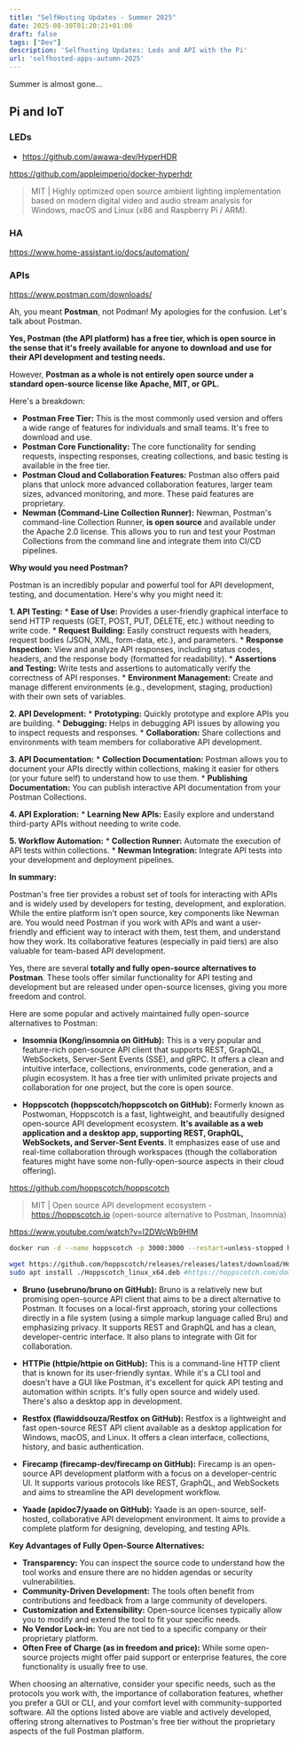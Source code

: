 ```yaml
---
title: "SelfHosting Updates - Summer 2025"
date: 2025-08-30T01:20:21+01:00
draft: false
tags: ["Dev"]
description: 'Selfhosting Updates: Leds and API with the Pi'
url: 'selfhosted-apps-autumn-2025'
---
```



Summer is almost gone...



## Pi and IoT

### LEDs

* https://github.com/awawa-dev/HyperHDR

https://github.com/appleimperio/docker-hyperhdr


> MIT |  Highly optimized open source ambient lighting implementation based on modern digital video and audio stream analysis for Windows, macOS and Linux (x86 and Raspberry Pi / ARM). 

### HA

https://www.home-assistant.io/docs/automation/

### APIs

https://www.postman.com/downloads/

Ah, you meant **Postman**, not Podman! My apologies for the confusion. Let's talk about Postman.

**Yes, Postman (the API platform) has a free tier, which is open source in the sense that it's freely available for anyone to download and use for their API development and testing needs.**

However, **Postman as a whole is not entirely open source under a standard open-source license like Apache, MIT, or GPL.**

Here's a breakdown:

* **Postman Free Tier:** This is the most commonly used version and offers a wide range of features for individuals and small teams. It's free to download and use.
* **Postman Core Functionality:** The core functionality for sending requests, inspecting responses, creating collections, and basic testing is available in the free tier.
* **Postman Cloud and Collaboration Features:** Postman also offers paid plans that unlock more advanced collaboration features, larger team sizes, advanced monitoring, and more. These paid features are proprietary.
* **Newman (Command-Line Collection Runner):** Newman, Postman's command-line Collection Runner, **is open source** and available under the Apache 2.0 license. This allows you to run and test your Postman Collections from the command line and integrate them into CI/CD pipelines.

**Why would you need Postman?**

Postman is an incredibly popular and powerful tool for API development, testing, and documentation. Here's why you might need it:

**1. API Testing:**
    * **Ease of Use:** Provides a user-friendly graphical interface to send HTTP requests (GET, POST, PUT, DELETE, etc.) without needing to write code.
    * **Request Building:** Easily construct requests with headers, request bodies (JSON, XML, form-data, etc.), and parameters.
    * **Response Inspection:** View and analyze API responses, including status codes, headers, and the response body (formatted for readability).
    * **Assertions and Testing:** Write tests and assertions to automatically verify the correctness of API responses.
    * **Environment Management:** Create and manage different environments (e.g., development, staging, production) with their own sets of variables.

**2. API Development:**
    * **Prototyping:** Quickly prototype and explore APIs you are building.
    * **Debugging:** Helps in debugging API issues by allowing you to inspect requests and responses.
    * **Collaboration:** Share collections and environments with team members for collaborative API development.

**3. API Documentation:**
    * **Collection Documentation:** Postman allows you to document your APIs directly within collections, making it easier for others (or your future self) to understand how to use them.
    * **Publishing Documentation:** You can publish interactive API documentation from your Postman Collections.

**4. API Exploration:**
    * **Learning New APIs:** Easily explore and understand third-party APIs without needing to write code.

**5. Workflow Automation:**
    * **Collection Runner:** Automate the execution of API tests within collections.
    * **Newman Integration:** Integrate API tests into your development and deployment pipelines.

**In summary:**

Postman's free tier provides a robust set of tools for interacting with APIs and is widely used by developers for testing, development, and exploration. While the entire platform isn't open source, key components like Newman are. You would need Postman if you work with APIs and want a user-friendly and efficient way to interact with them, test them, and understand how they work. Its collaborative features (especially in paid tiers) are also valuable for team-based API development.


Yes, there are several **totally and fully open-source alternatives to Postman**. These tools offer similar functionality for API testing and development but are released under open-source licenses, giving you more freedom and control.

Here are some popular and actively maintained fully open-source alternatives to Postman:

* **Insomnia (Kong/insomnia on GitHub):** This is a very popular and feature-rich open-source API client that supports REST, GraphQL, WebSockets, Server-Sent Events (SSE), and gRPC. It offers a clean and intuitive interface, collections, environments, code generation, and a plugin ecosystem. It has a free tier with unlimited private projects and collaboration for one project, but the core is open source.

* **Hoppscotch (hoppscotch/hoppscotch on GitHub):** Formerly known as Postwoman, Hoppscotch is a fast, lightweight, and beautifully designed open-source API development ecosystem. **It's available as a web application and a desktop app, supporting REST, GraphQL, WebSockets, and Server-Sent Events**. It emphasizes ease of use and real-time collaboration through workspaces (though the collaboration features might have some non-fully-open-source aspects in their cloud offering).

https://github.com/hoppscotch/hoppscotch

> MIT | Open source API development ecosystem - https://hoppscotch.io (open-source alternative to Postman, Insomnia)

https://www.youtube.com/watch?v=l2DWcWb9HlM

```sh
docker run -d --name hoppscotch -p 3000:3000 --restart=unless-stopped hoppscotch/hoppscotch:latest
```

```sh
wget https://github.com/hoppscotch/releases/releases/latest/download/Hoppscotch_linux_x64.deb
sudo apt install ./Hoppscotch_linux_x64.deb #https://hoppscotch.com/download
```

* **Bruno (usebruno/bruno on GitHub):** Bruno is a relatively new but promising open-source API client that aims to be a direct alternative to Postman. It focuses on a local-first approach, storing your collections directly in a file system (using a simple markup language called Bru) and emphasizing privacy. It supports REST and GraphQL and has a clean, developer-centric interface. It also plans to integrate with Git for collaboration.

* **HTTPie (httpie/httpie on GitHub):** This is a command-line HTTP client that is known for its user-friendly syntax. While it's a CLI tool and doesn't have a GUI like Postman, it's excellent for quick API testing and automation within scripts. It's fully open source and widely used. There's also a desktop app in development.

* **Restfox (flawiddsouza/Restfox on GitHub):** Restfox is a lightweight and fast open-source REST API client available as a desktop application for Windows, macOS, and Linux. It offers a clean interface, collections, history, and basic authentication.

* **Firecamp (firecamp-dev/firecamp on GitHub):** Firecamp is an open-source API development platform with a focus on a developer-centric UI. It supports various protocols like REST, GraphQL, and WebSockets and aims to streamline the API development workflow.

* **Yaade (apidoc7/yaade on GitHub):** Yaade is an open-source, self-hosted, collaborative API development environment. It aims to provide a complete platform for designing, developing, and testing APIs.

**Key Advantages of Fully Open-Source Alternatives:**

* **Transparency:** You can inspect the source code to understand how the tool works and ensure there are no hidden agendas or security vulnerabilities.
* **Community-Driven Development:** The tools often benefit from contributions and feedback from a large community of developers.
* **Customization and Extensibility:** Open-source licenses typically allow you to modify and extend the tool to fit your specific needs.
* **No Vendor Lock-in:** You are not tied to a specific company or their proprietary platform.
* **Often Free of Charge (as in freedom and price):** While some open-source projects might offer paid support or enterprise features, the core functionality is usually free to use.

When choosing an alternative, consider your specific needs, such as the protocols you work with, the importance of collaboration features, whether you prefer a GUI or CLI, and your comfort level with community-supported software. All the options listed above are viable and actively developed, offering strong alternatives to Postman's free tier without the proprietary aspects of the full Postman platform.